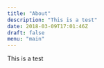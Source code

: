 ```yaml
---
title: "About"
description: "This is a test"
date: 2018-03-09T17:01:46Z
draft: false
menu: "main"
---
```


This is a test